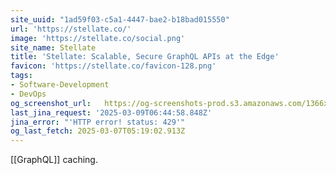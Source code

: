 ```yaml
---
site_uuid: "1ad59f03-c5a1-4447-bae2-b18bad015550"
url: 'https://stellate.co/'
image: 'https://stellate.co/social.png'
site_name: Stellate
title: 'Stellate: Scalable, Secure GraphQL APIs at the Edge'
favicon: 'https://stellate.co/favicon-128.png'
tags:
- Software-Development
- DevOps
og_screenshot_url:   https://og-screenshots-prod.s3.amazonaws.com/1366x768/80/false/4413b431d2146b0765417533f6befe04dff2592ea483d1dfbdbb82f89c2ebb6b.jpeg
last_jina_request: '2025-03-09T06:44:58.848Z'
jina_error: "'HTTP error! status: 429'"
og_last_fetch: 2025-03-07T05:19:02.913Z
---
```

[[GraphQL]] caching. 



